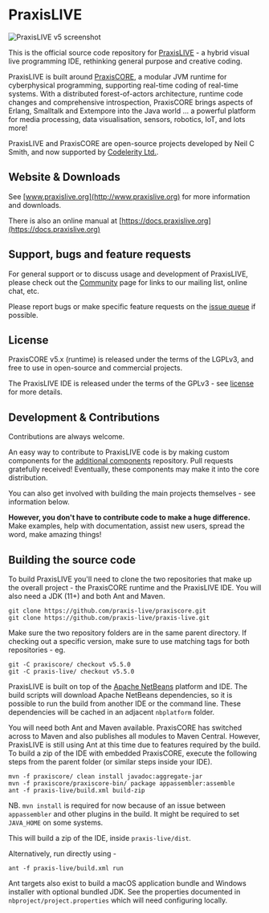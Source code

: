 # PraxisLIVE

![PraxisLIVE v5 screenshot][screenshot]

This is the official source code repository for [PraxisLIVE](http://www.praxislive.org) -
a hybrid visual live programming IDE, rethinking general purpose and creative coding.

PraxisLIVE is built around [PraxisCORE](https://www.praxislive.org/core/), a modular JVM runtime
for cyberphysical programming, supporting real-time coding of real-time systems. With a distributed
forest-of-actors architecture, runtime code changes and comprehensive introspection, PraxisCORE brings
aspects of Erlang, Smalltalk and Extempore into the Java world ... a powerful platform for media
processing, data visualisation, sensors, robotics, IoT, and lots more!

PraxisLIVE and PraxisCORE are open-source projects developed by Neil C Smith, and now supported
by [Codelerity Ltd.](https://www.codelerity.com).

## Website & Downloads

See [www.praxislive.org](http://www.praxislive.org) for more information and downloads.

There is also an online manual at [https://docs.praxislive.org](https://docs.praxislive.org)

## Support, bugs and feature requests

For general support or to discuss usage and development of PraxisLIVE, please check out the
[Community](https://www.praxislive.org/community/) page for links to our mailing list, online chat, etc.

Please report bugs or make specific feature requests on the
[issue queue](https://github.com/praxis-live/support/issues) if possible.

## License

PraxisCORE v5.x (runtime) is released under the terms of the LGPLv3, and free to use in open-source
and commercial projects.

The PraxisLIVE IDE is released under the terms of the GPLv3 - see [license](LICENSE.md) for
more details.


## Development & Contributions

Contributions are always welcome.

An easy way to contribute to PraxisLIVE code is by making custom components for the
[additional components](https://github.com/praxis-live/components) repository. Pull requests
gratefully received! Eventually, these components may make it into the core distribution.

You can also get involved with building the main projects themselves - see information below.

**However, you don't have to contribute code to make a huge difference.** Make examples,
help with documentation, assist new users, spread the word, make amazing things!

## Building the source code

To build PraxisLIVE you'll need to clone the two repositories that make up the overall project -
the PraxisCORE runtime and the PraxisLIVE IDE. You will also need a JDK (11+) and both Ant and
Maven.

```
git clone https://github.com/praxis-live/praxiscore.git
git clone https://github.com/praxis-live/praxis-live.git
```

Make sure the two repository folders are in the same parent directory. If checking out a specific
version, make sure to use matching tags for both repositories - eg.

```
git -C praxiscore/ checkout v5.5.0
git -C praxis-live/ checkout v5.5.0
```

PraxisLIVE is built on top of the [Apache NetBeans](https://netbeans.apache.org/) platform and IDE.
The build scripts will download Apache NetBeans dependencies, so it is possible to run the build
from another IDE or the command line. These dependencies will be cached in an adjacent `nbplatform`
folder.

You will need both Ant and Maven available. PraxisCORE has switched across to Maven and also
publishes all modules to Maven Central. However, PraxisLIVE is still using Ant at this time due
to features required by the build. To build a zip of the IDE with embedded PraxisCORE, execute
the following steps from the parent folder (or similar steps inside your IDE).

```
mvn -f praxiscore/ clean install javadoc:aggregate-jar
mvn -f praxiscore/praxiscore-bin/ package appassembler:assemble
ant -f praxis-live/build.xml build-zip
```

NB. `mvn install` is required for now because of an issue between `appassembler` and other plugins
in the build. It might be required to set `JAVA_HOME` on some systems.

This will build a zip of the IDE, inside `praxis-live/dist`.

Alternatively, run directly using -

```
ant -f praxis-live/build.xml run
```

Ant targets also exist to build a macOS application bundle and Windows installer with optional
bundled JDK. See the properties documented in `nbproject/project.properties` which will need
configuring locally.

[screenshot]: https://www.praxislive.org/assets/PraxisLIVEv5-sm.jpg
